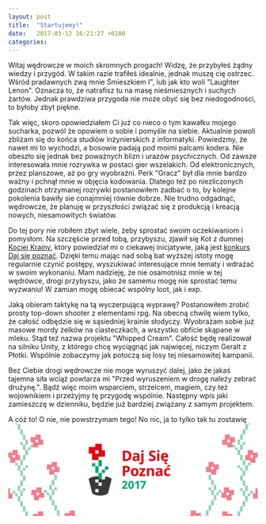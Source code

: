 ```yaml
---
layout: post
title:  "Startujemy!"
date:   2017-03-12 16:21:27 +0100
categories:
---
```

Witaj wędrowcze w moich skromnych progach! Widzę, że przybyłeś żądny wiedzy i przygód. W takim razie trafiłeś idealnie, jednak muszę cię ostrzec. Wśród pradawnych zwą mnie Śmieszkiem I", lub jak kto woli "Laughter Lenon". Oznacza to, że natrafisz tu na masę nieśmiesznych i suchych żartów. Jednak prawdziwa przygoda nie może obyć się bez niedogodności, to byłoby zbyt piękne.

Tak więc, skoro opowiedziałem Ci już co nieco o tym kawałku mojego sucharka, pozwól że opowiem o sobie i pomyśle na siebie. Aktualnie powoli zbliżam się do końca studiów inżynierskich z informatyki. Powiedzmy, że nawet mi to wychodzi, a bosowie padają pod moimi palcami kodera. Nie obeszło się jednak bez poważnych blizn i urazów psychicznych. Od zawsze interesowała mnie rozrywka w postaci gier wszelakich. Od elektronicznych, przez planszowe, aż po gry wyobraźni. Perk "Gracz" był dla mnie bardzo ważny i pchnął mnie w objęcia kodowania. Dlatego też po niezliczonych godzinach otrzymanej rozrywki postanowiłem zadbać o to, by kolejne pokolenia bawiły sie conajmniej równie dobrze. Nie trudno odgadnąć, wędrowcze, że planuję w przyszłości związać się z produkcją i kreacją nowych, niesamowitych światów.

Do tej pory nie robiłem zbyt wiele, żeby sprostać swoim oczekiwaniom i pomysłom. Na szczęście przed tobą, przybyszu, zjawił się Kot z dumnej [Kociej Krainy](http://kot-zrodlowy.pl/), który powiedział mi o ciekawej inicjatywie, jaką jest [konkurs Daj się poznać](http://devstyle.pl/daj-sie-poznac/). Dzięki temu mając nad sobą bat wyższej istoty mogę regularnie czynić postępy, wyszukiwać interesujące mnie tematy i wdrażać w swoim wykonaniu. Mam nadzieję, że nie osamotnisz mnie w tej wędrówce, drogi przybyszu, jako że samemu mogę nie sprostać temu wyzwaniu! W zamian mogę obiecać wspólny loot, jak i exp.

Jaką obieram taktykę na tą wyczerpującą wyprawę? Postanowiłem zrobić prosty top-down shooter z elementami rpg. Na obecną chwilę wiem tylko, że całość odbędzie się w sąsiedniej krainie słodyczy. Wyobrażam sobie już masowe mordy żelków na ciasteczkach, a wszystko obficie skąpane w mleku. Stąd też nazwa projektu "Whipped Cream". Całość będę realizował na silniku Unity, z którego chcę wyciągnąć jak najwięcej, niczym Geralt z Płotki. Wspólnie zobaczymy jak potoczą się losy tej niesamowitej kampanii.

Bez Ciebie drogi wędrowcze nie moge wyruszyć dalej, jako że jakaś tajemna siła wciąż powtarza mi "Przed wyruszeniem w drogę należy zebrać drużynę.". Bądź więc moim wsparciem, strzelcem, magiem, czy też wojownikiem i przeżyjmy tę przygodę wspólnie. Następny wpis jaki zamieszczę w dzienniku, będzie już bardziej związany z samym projektem.

A cóż to! O nie, nie powstrzymam tego! No nic, ja to tylko tak tu zostawię ![picture alt](/img/daj.jpg)
